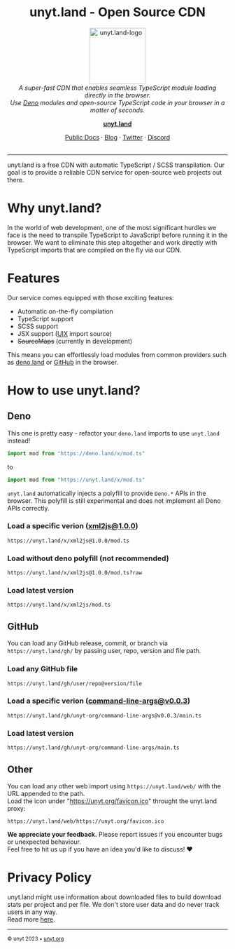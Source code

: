 <h1 align="center">unyt.land - Open Source CDN</h1>

<p align="center">
  <img src="https://cdn.unyt.org/unyt-resources/logos/unyt/light-transparent.svg" alt="unyt.land-logo" width="128px" height="128px"/>
  <br>
  <i>
    A super-fast CDN that enables seamless TypeScript module loading directly in the browser.<br/>
    Use <a href="https://deno.land">Deno</a> modules and open-source TypeScript code in your browser in a matter of seconds.
  </i>
  <br>
</p>

<p align="center">
  <a href="https://unyt.land"><strong>unyt.land</strong></a>
  <br>
</p>

<p align="center">
  <a href="https://docs.unyt.org">Public Docs</a>
  ·
  <a href="https://unyt.blog/">Blog</a>
  ·
  <a href="https://unyt.org/twitter">Twitter</a>
  ·
  <a href="https://unyt.org/discord">Discord</a>
  <br>
  <br>
</p>


<hr>


unyt.land is a free CDN with automatic TypeScript / SCSS transpilation. Our goal is to provide a reliable CDN service for open-source web projects out there.


# Why unyt.land?
In the world of web development, one of the most significant hurdles we face is the need to transpile TypeScript to JavaScript before running it in the browser.
We want to eliminate this step altogether and work directly with TypeScript imports that are compiled on the fly via our CDN.

# Features
Our service comes equipped with those exciting features:
* Automatic on-the-fly compilation
* TypeScript support
* SCSS support
* JSX support ([UIX](https://uix.unyt.org) import source)
* ~~SourceMaps~~ (currently in development)

This means you can effortlessly load modules from common providers such as [deno.land](https://deno.land) or [GitHub](https://github.com) in the browser.


# How to use unyt.land?

## Deno
This one is pretty easy - refactor your `deno.land` imports to use `unyt.land` instead!

```ts
import mod from "https://deno.land/x/mod.ts"
```
to
```ts
import mod from "https://unyt.land/x/mod.ts"
```

`unyt.land` automatically injects a polyfill to provide `Deno.*` APIs in the browser.
This polyfill is still experimental and does not implement all Deno APIs correctly.


### Load a specific verion (xml2js@1.0.0)
```
https://unyt.land/x/xml2js@1.0.0/mod.ts
```

### Load without deno polyfill (not recommended)
```
https://unyt.land/x/xml2js@1.0.0/mod.ts?raw
```

### Load latest version
```
https://unyt.land/x/xml2js/mod.ts
```


## GitHub
You can load any GitHub release, commit, or branch via `https://unyt.land/gh/` by passing user, repo, version and file path.

### Load any GitHub file
```
https://unyt.land/gh/user/repo@version/file
```

### Load a specific verion (command-line-args@v0.0.3)
```
https://unyt.land/gh/unyt-org/command-line-args@v0.0.3/main.ts
```

### Load latest version
```
https://unyt.land/gh/unyt-org/command-line-args/main.ts
```


## Other
You can load any other web import using `https://unyt.land/web/` with the URL appended to the path.<br/>
Load the icon under "https://unyt.org/favicon.ico" throught the unyt.land proxy:
```
https://unyt.land/web/https://unyt.org/favicon.ico
```

**We appreciate your feedback.** Please report issues if you encounter bugs or unexpected behaviour.<br/>Feel free to hit us up if you have an idea you'd like to discuss! ❤️


# Privacy Policy

unyt.land might use information about downloaded files to build download stats per project and per file. We don't store user data and do never track users in any way.<br/>
Read more [here](https://unyt.org/privacy).

---



<sub>&copy; unyt 2023 • [unyt.org](https://unyt.org)</sub>

